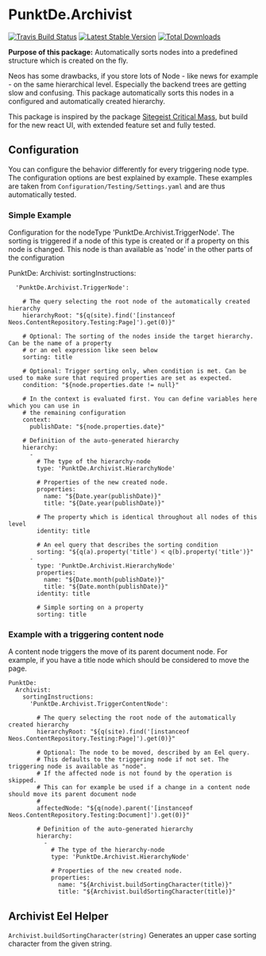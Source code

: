 # PunktDe.Archivist 

[![Travis Build Status](https://travis-ci.org/punktDe/archivist.svg?branch=master)](https://travis-ci.org/punktDe/archivist) [![Latest Stable Version](https://poser.pugx.org/punktde/archivist/v/stable)](https://packagist.org/packages/punktde/archivist) [![Total Downloads](https://poser.pugx.org/punktde/archivist/downloads)](https://packagist.org/packages/punktde/archivist)

**Purpose of this package:** Automatically sorts nodes into a predefined structure which is created on the fly.

Neos has some drawbacks, if you store lots of Node - like news for example - on the same hierarchical level. 
Especially the backend trees are getting slow and confusing. This package automatically sorts this nodes in a configured and 
automatically created hierarchy.

This package is inspired by the package [Sitegeist Critical Mass](https://github.com/sitegeist/Sitegeist.CriticalMass), 
but build for the new react UI, with extended feature set and fully tested. 

## Configuration

You can configure the behavior differently for every triggering node type. The configuration options 
are best explained by example. These examples are taken from ``Configuration/Testing/Settings.yaml``
and are thus automatically tested. 

### Simple Example

Configuration for the nodeType 'PunktDe.Archivist.TriggerNode'. The sorting is triggered if a
node of this type is created or if a property on this node is changed. This node is than
available as 'node' in the other parts of the configuration

PunktDe:
  Archivist:
    sortingInstructions:

      'PunktDe.Archivist.TriggerNode':

        # The query selecting the root node of the automatically created hierarchy
        hierarchyRoot: "${q(site).find('[instanceof Neos.ContentRepository.Testing:Page]').get(0)}"

        # Optional: The sorting of the nodes inside the target hierarchy. Can be the name of a property
        # or an eel expression like seen below
        sorting: title

        # Optional: Trigger sorting only, when condition is met. Can be used to make sure that required properties are set as expected.
        condition: "${node.properties.date != null}"

        # In the context is evaluated first. You can define variables here which you can use in
        # the remaining configuration
        context:
          publishDate: "${node.properties.date}"

        # Definition of the auto-generated hierarchy
        hierarchy:
          -
            # The type of the hierarchy-node
            type: 'PunktDe.Archivist.HierarchyNode'

            # Properties of the new created node.
            properties:
              name: "${Date.year(publishDate)}"
              title: "${Date.year(publishDate)}"

            # The property which is identical throughout all nodes of this level
            identity: title

            # An eel query that describes the sorting condition
            sorting: "${q(a).property('title') < q(b).property('title')}"
          -
            type: 'PunktDe.Archivist.HierarchyNode'
            properties:
              name: "${Date.month(publishDate)}"
              title: "${Date.month(publishDate)}"
            identity: title

            # Simple sorting on a property
            sorting: title


### Example with a triggering content node

A content node triggers the move of its parent document node. For example, if you have a
title node which should be considered to move the page.

    PunktDe:
      Archivist:
        sortingInstructions:
          'PunktDe.Archivist.TriggerContentNode':
    
            # The query selecting the root node of the automatically created hierarchy
            hierarchyRoot: "${q(site).find('[instanceof Neos.ContentRepository.Testing:Page]').get(0)}"
    
            # Optional: The node to be moved, described by an Eel query.
            # This defaults to the triggering node if not set. The triggering node is available as "node".
            # If the affected node is not found by the operation is skipped.
            # This can for example be used if a change in a content node should move its parent document node
            #
            affectedNode: "${q(node).parent('[instanceof Neos.ContentRepository.Testing:Document]').get(0)}"
    
            # Definition of the auto-generated hierarchy
            hierarchy:
              -
                # The type of the hierarchy-node
                type: 'PunktDe.Archivist.HierarchyNode'
    
                # Properties of the new created node.
                properties:
                  name: "${Archivist.buildSortingCharacter(title)}"
                  title: "${Archivist.buildSortingCharacter(title)}"

## Archivist Eel Helper

`Archivist.buildSortingCharacter(string)` Generates an upper case sorting character from the given string. 
